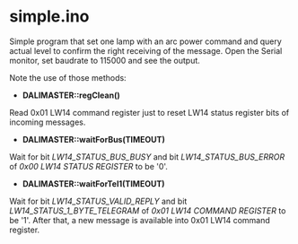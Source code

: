 # simple.ino

Simple program that set one lamp with an arc power command and query actual level to confirm the right receiving of the message. Open the Serial monitor, set baudrate to 115000 and see the output.

Note the use of those methods:

* **DALIMASTER::regClean()**


Read 0x01 LW14 command register just to reset LW14 status register bits of incoming messages.
* **DALIMASTER::waitForBus(TIMEOUT)**


Wait for bit *LW14_STATUS_BUS_BUSY* and bit *LW14_STATUS_BUS_ERROR* of *0x00 LW14 STATUS REGISTER* to be '0'.
* **DALIMASTER::waitForTel1(TIMEOUT)**


Wait for bit *LW14_STATUS_VALID_REPLY* and bit *LW14_STATUS_1_BYTE_TELEGRAM* of *0x01 LW14 COMMAND REGISTER* to be '1'. After that, a new message is available into 0x01 LW14 command register.
